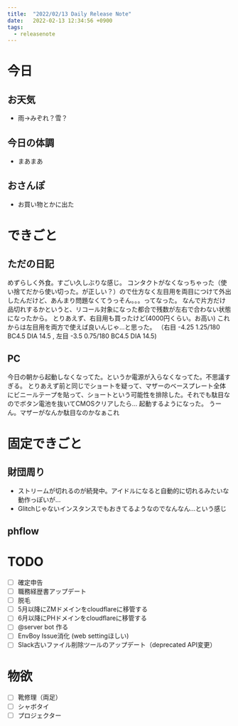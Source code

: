```yaml
---
title:  "2022/02/13 Daily Release Note"
date:   2022-02-13 12:34:56 +0900
tags:
  - releasenote
---
```

# 今日

## お天気

* 雨→みぞれ？雪？

## 今日の体調

* まあまあ

## おさんぽ

* お買い物とかに出た

# できごと

## ただの日記

めずらしく外食。すごい久しぶりな感じ。
コンタクトがなくなっちゃった（使い捨てだから使い切った。が正しい？）ので仕方なく左目用を両目につけて外出したんだけど、あんまり問題なくてうっそん。。。ってなった。
なんで片方だけ品切れするかというと、リコール対象になった都合で残数が左右で合わない状態になったから。
とりあえず、右目用も買ったけど(4000円くらい。お高い) これからは左目用を両方で使えば良いんじゃ…と思った。
（右目 -4.25 1.25/180 BC4.5 DIA 14.5 , 左目 -3.5 0.75/180 BC4.5 DIA 14.5)

## PC

今日の朝から起動しなくなってた。というか電源が入らなくなってた。不思議すぎる。
とりあえず前と同じでショートを疑って、マザーのベースプレート全体にビニールテープを貼って、ショートという可能性を排除した。それでも駄目なのでボタン電池を抜いてCMOSクリアしたら… 起動するようになった。
うーん。マザーがなんか駄目なのかなぁこれ

# 固定できごと

## 財団周り

* ストリームが切れるのが続発中。アイドルになると自動的に切れるみたいな動作っぽいが…
* Glitchじゃないインスタンスでもおきてるようなのでなんなん…という感じ

## phflow


# TODO 

- [ ] 確定申告
- [ ] 職務経歴書アップデート
- [ ] 脱毛
- [ ] 5月以降にZMドメインをcloudflareに移管する
- [ ] 6月以降にPHドメインをcloudflareに移管する
- [ ] @server bot 作る
- [ ] EnvBoy Issue消化 (web settingほしい)
- [ ] Slack古いファイル削除ツールのアップデート（deprecated API変更）

# 物欲

- [ ] 靴修理（両足）
- [ ] シャボタイ
- [ ] プロジェクター
